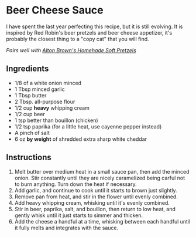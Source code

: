 # Beer Cheese Sauce
I have spent the last year perfecting this recipe, but it is still evolving. It is inspired by Red Robin's beer pretzels and beer cheese appetizer, it's probably the closest thing to a "copy cat" that you will find.

*Pairs well with [Alton Brown's Homehade Soft Pretzels](https://altonbrown.com/homemade-soft-pretzels-recipe/)*

## Ingredients
- 1/8 of a white onion minced
- 1 Tbsp minced garlic
- 1 Tbsp butter
- 2 Tbsp. all-purpose flour
- 1/2 cup __heavy__ whipping cream
- 1/2 cup beer
- 1 tsp better than bouillon (chicken)
- 1/2 tsp paprika (for a little heat, use cayenne pepper instead)
- A pinch of salt
- 6 oz __by weight__ of shredded extra sharp white cheddar

## Instructions
1) Melt butter over medium heat in a small sauce pan, then add the minced onion. Stir constantly until they are nicely caramelized being carful not to burn anything. Turn down the heat if necessary.
2) Add garlic, and continue to cook until it starts to brown just slightly.
3) Remove pan from heat, and stir in the flower until evenly combined.
4) Add heavy whipping cream, whisking until it's evenly combined.
5) Stir in beer, paprika, salt, and bouillon, then return to low heat, and gently whisk until it just starts to simmer and thicken.
6) Add the cheese a handful at a time, whisking between each handful until it fully melts and integrates with the sauce.
